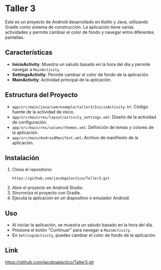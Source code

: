 # Taller 3

Este es un proyecto de Android desarrollado en Kotlin y Java, utilizando Gradle como sistema de construcción. La aplicación tiene varias actividades y permite cambiar el color de fondo y navegar entre diferentes pantallas.

## Características

- **InicioActivity**: Muestra un saludo basado en la hora del día y permite navegar a `MainActivity`.
- **SettingsActivity**: Permite cambiar el color de fondo de la aplicación.
- **MainActivity**: Actividad principal de la aplicación.

## Estructura del Proyecto

- `app/src/main/java/com/example/taller3/InicioActivity.kt`: Código fuente de la actividad de inicio.
- `app/src/main/res/layout/activity_settings.xml`: Diseño de la actividad de configuración.
- `app/src/main/res/values/themes.xml`: Definición de temas y colores de la aplicación.
- `app/src/main/AndroidManifest.xml`: Archivo de manifiesto de la aplicación.

## Instalación

1. Clona el repositorio:
    ```sh
    https://github.com/jacobgalactico/Taller3.git
    ```
2. Abre el proyecto en Android Studio.
3. Sincroniza el proyecto con Gradle.
4. Ejecuta la aplicación en un dispositivo o emulador Android.

## Uso

- Al iniciar la aplicación, se muestra un saludo basado en la hora del día.
- Presiona el botón "Continuar" para navegar a `MainActivity`.
- En `SettingsActivity`, puedes cambiar el color de fondo de la aplicación.



## Link

https://github.com/jacobgalactico/Taller3.git
